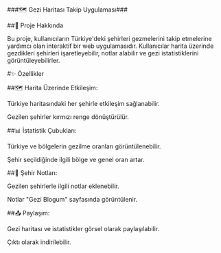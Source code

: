 ###🗺️ Gezi Haritası Takip Uygulaması###

##📖 Proje Hakkında

Bu proje, kullanıcıların Türkiye'deki şehirleri gezmelerini takip etmelerine yardımcı olan interaktif bir web uygulamasıdır. Kullanıcılar harita üzerinde gezdikleri şehirleri işaretleyebilir, notlar alabilir ve gezi istatistiklerini görüntüleyebilirler.

#✨ Özellikler

##🗺️ Harita Üzerinde Etkileşim:

Türkiye haritasındaki her şehirle etkileşim sağlanabilir.

Gezilen şehirler kırmızı renge dönüştürülür.

##📊 İstatistik Çubukları:

Türkiye ve bölgelerin gezilme oranları görüntülenebilir.

Şehir seçildiğinde ilgili bölge ve genel oran artar.

##📝 Şehir Notları:

Gezilen şehirlerle ilgili notlar eklenebilir.

Notlar "Gezi Blogum" sayfasında görüntülenir.

##📤 Paylaşım:

Gezi haritası ve istatistikler görsel olarak paylaşılabilir.

Çıktı olarak indirilebilir.

